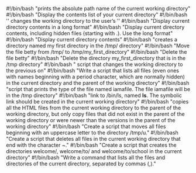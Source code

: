 #!/bin/bash
"prints the absolute path name of the current working directory"
#!/bin/bash
"Display the contents list of your current directory"
#!/bin/bash
 '' changes the working directory to the user’s ''
#!/bin/bash
"Display current directory contents in a long format"
#!/bin/bash
"Display current directory contents, including hidden files (starting with .). Use the long format"
#!/bin/bash
"Display current directory contents"
#!/bin/bash
"creates a directory named my first directory in the /tmp/ directory"
#!/bin/bash
"Move the file betty from /tmp/ to /tmp/my_first_directory"
#!/bin/bash
"Delete the file betty"
#!/bin/bash
"Delete the directory my_first_directory that is in the /tmp directory"
#!/bin/bash
" script that changes the working directory to the previous on"
#!/bin/bash
"Write a script that lists all files (even ones with names beginning with a period character, which are normally hidden) in the current directory and the parent of the working directory"
#!/bin/bash
"script that prints the type of the file named iamafile. The file iamafile will be in the /tmp directory"
#!/bin/bash
"link to /bin/ls, named __ls__. The symbolic link should be created in the current working directory"
#!/bin/bash
"copies all the HTML files from the current working directory to the parent of the working directory, but only copy files that did not exist in the parent of the working directory or were newer than the versions in the parent of the working directory"
#!/bin/bash
"Create a script that moves all files beginning with an uppercase letter to the directory /tmp/u."
#!/bin/bash
"Create a script that deletes all files in the current working directory that end with the character ~."
#!/bin/bash
"Create a script that creates the directories welcome/, welcome/to/ and welcome/to/school in the current directory"
#!/bin/bash
"Write a command that lists all the files and directories of the current directory, separated by commas (,)."
